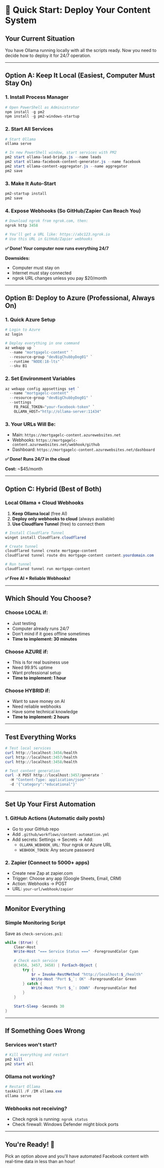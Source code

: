 # 🚀 Quick Start: Deploy Your Content System

## Your Current Situation
You have Ollama running locally with all the scripts ready. Now you need to decide how to deploy it for 24/7 operation.

---

## Option A: Keep It Local (Easiest, Computer Must Stay On)

### 1. Install Process Manager
```powershell
# Open PowerShell as Administrator
npm install -g pm2
npm install -g pm2-windows-startup
```

### 2. Start All Services
```powershell
# Start Ollama
ollama serve

# In new PowerShell window, start services with PM2
pm2 start ollama-lead-bridge.js --name leads
pm2 start ollama-facebook-content-generator.js --name facebook
pm2 start ollama-content-aggregator.js --name aggregator
pm2 save
```

### 3. Make It Auto-Start
```powershell
pm2-startup install
pm2 save
```

### 4. Expose Webhooks (So GitHub/Zapier Can Reach You)
```powershell
# Download ngrok from ngrok.com, then:
ngrok http 3458

# You'll get a URL like: https://abc123.ngrok.io
# Use this URL in GitHub/Zapier webhooks
```

**✅ Done! Your computer now runs everything 24/7**

**Downsides:**
- Computer must stay on
- Internet must stay connected  
- ngrok URL changes unless you pay $20/month

---

## Option B: Deploy to Azure (Professional, Always On)

### 1. Quick Azure Setup
```powershell
# Login to Azure
az login

# Deploy everything in one command
az webapp up `
  --name "mortgagelc-content" `
  --resource-group "devBigChubbyDog01" `
  --runtime "NODE:18-lts" `
  --sku B1
```

### 2. Set Environment Variables
```powershell
az webapp config appsettings set `
  --name "mortgagelc-content" `
  --resource-group "devBigChubbyDog01" `
  --settings `
    FB_PAGE_TOKEN="your-facebook-token" `
    OLLAMA_HOST="http://ollama-server:11434"
```

### 3. Your URLs Will Be:
- Main: `https://mortgagelc-content.azurewebsites.net`
- Webhooks: `https://mortgagelc-content.azurewebsites.net/webhook/github`
- Dashboard: `https://mortgagelc-content.azurewebsites.net/dashboard`

**✅ Done! Runs 24/7 in the cloud**

**Cost:** ~$45/month

---

## Option C: Hybrid (Best of Both)

### Local Ollama + Cloud Webhooks

1. **Keep Ollama local** (free AI)
2. **Deploy only webhooks to cloud** (always available)
3. **Use Cloudflare Tunnel** (free) to connect them

```powershell
# Install Cloudflare Tunnel
winget install Cloudflare.cloudflared

# Create tunnel
cloudflared tunnel create mortgage-content
cloudflared tunnel route dns mortgage-content content.yourdomain.com

# Run tunnel
cloudflared tunnel run mortgage-content
```

**✅ Free AI + Reliable Webhooks!**

---

## Which Should You Choose?

### Choose LOCAL if:
- Just testing
- Computer already runs 24/7
- Don't mind if it goes offline sometimes
- **Time to implement: 30 minutes**

### Choose AZURE if:
- This is for real business use
- Need 99.9% uptime
- Want professional setup
- **Time to implement: 1 hour**

### Choose HYBRID if:
- Want to save money on AI
- Need reliable webhooks
- Have some technical knowledge
- **Time to implement: 2 hours**

---

## Test Everything Works

```powershell
# Test local services
curl http://localhost:3456/health
curl http://localhost:3457/health
curl http://localhost:3458/health

# Test content generation
curl -X POST http://localhost:3457/generate `
  -H "Content-Type: application/json" `
  -d '{"category":"educational"}'
```

---

## Set Up Your First Automation

### 1. GitHub Actions (Automatic daily posts)
- Go to your GitHub repo
- Add `.github/workflows/content-automation.yml`
- Add secrets: Settings → Secrets → Add:
  - `OLLAMA_WEBHOOK_URL`: Your ngrok or Azure URL
  - `WEBHOOK_TOKEN`: Any secure password

### 2. Zapier (Connect to 5000+ apps)
- Create new Zap at zapier.com
- Trigger: Choose any app (Google Sheets, Email, CRM)
- Action: Webhooks → POST
- URL: `your-url/webhook/zapier`

---

## Monitor Everything

### Simple Monitoring Script
Save as `check-services.ps1`:
```powershell
while ($true) {
    Clear-Host
    Write-Host "=== Service Status ===" -ForegroundColor Cyan
    
    # Check each service
    @(3456, 3457, 3458) | ForEach-Object {
        try {
            $r = Invoke-RestMethod "http://localhost:$_/health"
            Write-Host "Port $_`: OK" -ForegroundColor Green
        } catch {
            Write-Host "Port $_`: DOWN" -ForegroundColor Red
        }
    }
    
    Start-Sleep -Seconds 30
}
```

---

## If Something Goes Wrong

### Services won't start?
```powershell
# Kill everything and restart
pm2 kill
pm2 start all
```

### Ollama not working?
```powershell
# Restart Ollama
taskkill /F /IM ollama.exe
ollama serve
```

### Webhooks not receiving?
- Check ngrok is running: `ngrok status`
- Check firewall: Windows Defender might block ports

---

## You're Ready! 🎉

Pick an option above and you'll have automated Facebook content with real-time data in less than an hour!